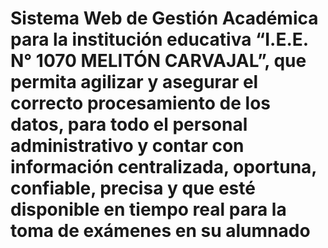 # Sistema Web de Gestión Académica para la institución educativa “I.E.E. N° 1070 MELITÓN CARVAJAL”, que permita agilizar y asegurar el correcto procesamiento de  los  datos, para  todo  el  personal  administrativo  y  contar  con  información  centralizada, oportuna, confiable,  precisa y que  esté disponible en tiempo real para la toma de exámenes en su alumnado
